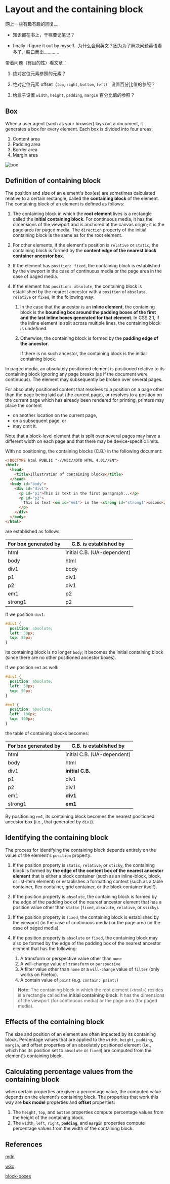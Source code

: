 # Layout and the containing block

网上一些有趣有趣的回复。。

- 知识都在书上，干嘛要记笔记？

- finally i figure it out by myself...为什么会用英文？因为为了解决问题英语看多了，脱口而出…………

带着问题（有目的性）看文章：

1. 绝对定位元素参照的元素？

1. 绝对定位元素 offset（`top`, `right`, `bottom`, `left`） 设置百分比值的参照？

1. 给盒子设置 `width`, `height`, `padding`, `margin` 百分比值的参照？

## Box

When a user agent (such as your browser) lays out a document, it generates a box for every element. Each box is divided into four areas:

1. Content area
1. Padding area
1. Border area
1. Margin area

<!-- https://mdn.mozillademos.org/files/8685/boxmodel-(3).png -->

![box](https://d2mxuefqeaa7sj.cloudfront.net/s_B3933F1CAEB89DA4EDCA442D5BACE6682180AB23F892E68B39E5A56D2034679C_1496411178061_boxdim.png)

## Definition of containing block

The position and size of an element's box(es) are sometimes calculated relative to a certain rectangle, called the **containing block** of the element. The containing block of an element is defined as follows:

1. The containing block in which the **root element** lives is a rectangle called the **initial containing block**. For continuous media, it has the dimensions of the viewport and is anchored at the canvas origin; it is the page area for paged media. The `direction` property of the initial containing block is the same as for the root element.

1. For other elements, if the element's position is `relative` or `static`, the containing block is formed by the **content edge of the nearest block container ancestor box**.

1. If the element has `position: fixed`, the containing block is established by the viewport in the case of continuous media or the page area in the case of paged media.

1. If the element has `position: absolute`, the containing block is established by the nearest ancestor with a `position` of `absolute`, `relative` or `fixed`, in the following way:

   1. In the case that the ancestor is an **inline element**, the containing block is the **bounding box around the padding boxes of the first and the last inline boxes generated for that element**. In CSS 2.1, if the inline element is split across multiple lines, the containing block is undefined.

   1. Otherwise, the containing block is formed by the **padding edge of the ancestor**.

      If there is no such ancestor, the containing block is the initial containing block.

In paged media, an absolutely positioned element is positioned relative to its containing block ignoring any page breaks (as if the document were continuous). The element may subsequently be broken over several pages.

For absolutely positioned content that resolves to a position on a page other than the page being laid out (the current page), or resolves to a position on the current page which has already been rendered for printing, printers may place the content

- on another location on the current page,
- on a subsequent page, or
- may omit it.

Note that a block-level element that is split over several pages may have a different width on each page and that there may be device-specific limits.

With no positioning, the containing blocks (C.B.) in the following document:

```html
<!DOCTYPE html PUBLIC "-//W3C//DTD HTML 4.01//EN">
<html>
  <head>
    <title>Illustration of containing blocks</title>
  </head>
  <body id="body">
    <div id="div1">
      <p id="p1">This is text in the first paragraph...</p>
      <p id="p2">
        This is text <em id="em1"> in the <strong id="strong1">second</strong> paragraph.</em>
      </p>
    </div>
  </body>
</html>
```

are established as follows:

| For box generated by | C.B. is established by      |
| -------------------- | --------------------------- |
| html                 | initial C.B. (UA-dependent) |
| body                 | html                        |
| div1                 | body                        |
| p1                   | div1                        |
| p2                   | div1                        |
| em1                  | p2                          |
| strong1              | p2                          |

If we position `div1`:

```css
#div1 {
  position: absolute;
  left: 50px;
  top: 50px;
}
```

its containing block is no longer `body`; it becomes the initial containing block (since there are no other positioned ancestor boxes).

If we position `em1` as well:

```css
#div1 {
  position: absolute;
  left: 50px;
  top: 50px;
}

#em1 {
  position: absolute;
  left: 100px;
  top: 100px;
}
```

the table of containing blocks becomes:

| For box generated by | C.B. is established by      |
| -------------------- | --------------------------- |
| html                 | initial C.B. (UA-dependent) |
| body                 | html                        |
| div1                 | **initial C.B.**            |
| p1                   | div1                        |
| p2                   | div1                        |
| em1                  | **div1**                    |
| strong1              | **em1**                     |

By positioning `em1`, its containing block becomes the nearest positioned ancestor box (i.e., that generated by `div1`).

## Identifying the containing block

The process for identifying the containing block depends entirely on the value of the element's `position` property:

1. If the position property is `static`, `relative`, or `sticky`, the containing block is formed by **the edge of the content box of the nearest ancestor element** that is either a block container (such as an inline-block, block, or list-item element) or establishes a formatting context (such as a table container, flex container, grid container, or the block container itself).

1. If the position property is `absolute`, the containing block is formed by the edge of the padding box of the nearest ancestor element that has a position value other than `static` (`fixed`, `absolute`, `relative`, or `sticky`).

1. If the position property is `fixed`, the containing block is established by the viewport (in the case of continuous media) or the page area (in the case of paged media).

1. If the position property is `absolute` or `fixed`, the containing block may also be formed by the edge of the padding box of the nearest ancestor element that has the following:

   1. A transform or perspective value other than `none`
   1. A will-change value of `transform` or `perspective`
   1. A filter value other than `none` or a `will-change` value of `filter` (only works on Firefox).
   1. A contain value of `paint` (e.g. `contain: paint;`)

> **Note**: The containing block in which the root element (`<html>`) resides is a rectangle called the **initial containing block**. It has the dimensions of the viewport (for continuous media) or the page area (for paged media).

## Effects of the containing block

The size and position of an element are often impacted by its containing block. Percentage values that are applied to the `width`, `height`, `padding`, `margin`, and offset properties of an absolutely positioned element (i.e., which has its position set to `absolute` or `fixed`) are computed from the element's containing block.

## Calculating percentage values from the containing block

when certain properties are given a percentage value, the computed value depends on the element's containing block. The properties that work this way are **box model** properties and **offset** properties:

1. The `height`, `top`, and `bottom` properties compute percentage values from the height of the containing block.
1. The `width`, `left`, `right`, **`padding`**, and **`margin`** properties compute percentage values from the width of the containing block.

## References

[mdn](https://developer.mozilla.org/en-US/docs/Web/CSS/Containing_block)

[w3c](https://www.w3.org/TR/CSS2/visudet.html#containing-block-details)

[block-boxes](https://www.w3.org/TR/CSS22/visuren.html#block-boxes)
